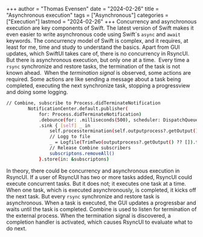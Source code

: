 +++
author = "Thomas Evensen"
date = "2024-02-26"
title =  "Asynchronous execution"
tags = ["Asynchronous"]
categories = ["Execution"]
lastmod = "2024-02-26"
+++
Concurrency and asynchronous execution are key components of Swift. The latest version of Swift makes it even easier to write asynchronous code using Swift´s `async` and `await` keywords. The concurrency model of Swift is complex, and it requires, at least for me, time and study to understand the basics. Apart from GUI updates, which SwiftUI takes care of, there is no concurrency in RsyncUI. But there is asynchronous execution, but only one at a time.  Every time a `rsync` synchronize and restore tasks, the termination of the task is not known ahead.  When the *termination signal* is observed, some actions are required. Some actions are like sending a message about a task being completed, executing the next synchronize task, stopping a progressview and doing some logging.  

```bash
// Combine, subscribe to Process.didTerminateNotification
        NotificationCenter.default.publisher(
            for: Process.didTerminateNotification)
            .debounce(for: .milliseconds(500), scheduler: DispatchQueue.main)
            .sink { [self] _ in
                self.processtermination(self.outputprocess?.getOutput(), self.config?.hiddenID)
                // Logg to file
                _ = Logfile(TrimTwo(outputprocess?.getOutput() ?? []).trimmeddata, error: false)
                // Release Combine subscribers
                subscriptons.removeAll()
            }.store(in: &subscriptons)
```
In theory, there could be concurrency and asynchronous execution in RsyncUI. If a user of RsyncUI has two or more tasks added, RsyncUI could execute concurrent tasks. But it does not; it executes one task at a time. When one task, which is executed asynchronously, is completed, it kicks off the next task. But every `rsync` synchronize and restore task is asynchronous. When a task is executed, the GUI updates a progressbar and waits until the task is completed. Combine is used to listen for termination of the external process. When the termination signal is discovered, a completion handler is activated, which causes RsyncUI to evaluate what to do next.